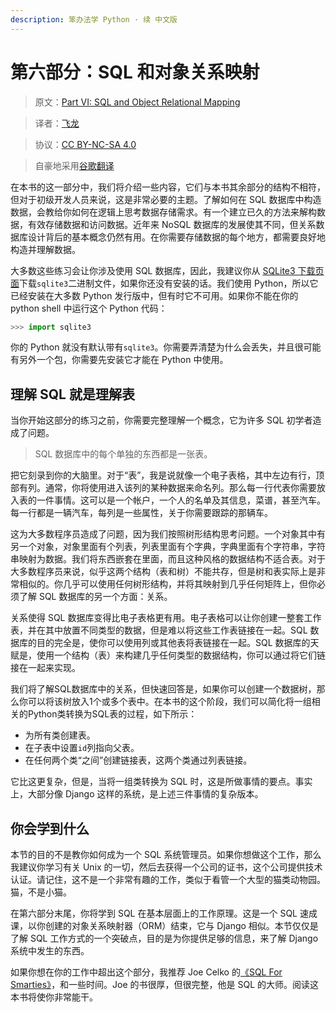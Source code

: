 ```yaml
---
description: 笨办法学 Python · 续 中文版
---
```


# 第六部分：SQL 和对象关系映射

> 原文：[Part VI: SQL and Object Relational Mapping](https://learncodethehardway.org/more-python-book/part5.html)

> 译者：[飞龙](https://github.com/wizardforcel)

> 协议：[CC BY-NC-SA 4.0](http://creativecommons.org/licenses/by-nc-sa/4.0/)

> 自豪地采用[谷歌翻译](https://translate.google.cn/)

在本书的这一部分中，我们将介绍一些内容，它们与本书其余部分的结构不相符，但对于初级开发人员来说，这是非常必要的主题。了解如何在 SQL 数据库中构造数据，会教给你如何在逻辑上思考数据存储需求。有一个建立已久的方法来解构数据，有效存储数据和访问数据。近年来 NoSQL 数据库的发展使其不同，但关系数据库设计背后的基本概念仍然有用。在你需要存储数据的每个地方，都需要良好地构造并理解数据。

大多数这些练习会让你涉及使用 SQL 数据库，因此，我建议你从 [SQLite3 下载页面](https://www.sqlite.org/downloads.html)下载`sqlite3`二进制文件，如果你还没有安装的话。我们使用 Python，所以它已经安装在大多数 Python 发行版中，但有时它不可用。如果你不能在你的 python shell 中运行这个 Python 代码：

```py
>>> import sqlite3
```

你的 Python 就没有默认带有`sqlite3`。你需要弄清楚为什么会丢失，并且很可能有另外一个包，你需要先安装它才能在 Python 中使用。

## 理解 SQL 就是理解表

当你开始这部分的练习之前，你需要完整理解一个概念，它为许多 SQL 初学者造成了问题。

> SQL 数据库中的每个单独的东西都是一张表。

把它刻录到你的大脑里。对于“表”，我是说就像一个电子表格，其中左边有行，顶部有列。通常，你将使用进入该列的某种数据来命名列。那么每一行代表你需要放入表的一件事情。这可以是一个帐户，一个人的名单及其信息，菜谱，甚至汽车。每一行都是一辆汽车，每列是一些属性，关于你需要跟踪的那辆车。

这为大多数程序员造成了问题，因为我们按照树形结构思考问题。一个对象其中有另一个对象，对象里面有个列表，列表里面有个字典，字典里面有个字符串，字符串映射为数据。我们将东西嵌套在里面，而且这种风格的数据结构不适合表。对于大多数程序员来说，似乎这两个结构（表和树）不能共存，但是树和表实际上是非常相似的。你几乎可以使用任何树形结构，并将其映射到几乎任何矩阵上，但你必须了解 SQL 数据库的另一个方面：关系。

关系使得 SQL 数据库变得比电子表格更有用。电子表格可以让你创建一整套工作表，并在其中放置不同类型的数据，但是难以将这些工作表链接在一起。SQL 数据库的目的完全是，使你可以使用列或其他表将表链接在一起。SQL 数据库的天赋是，使用一个结构（表）来构建几乎任何类型的数据结构，你可以通过将它们链接在一起来实现。

我们将了解SQL数据库中的关系，但快速回答是，如果你可以创建一个数据树，那么你可以将该树放入1个或多个表中。在本书的这个阶段，我们可以简化将一组相关的Python类转换为SQL表的过程，如下所示：

+   为所有类创建表。
+   在子表中设置`id`列指向父表。
+   在任何两个类“之间”创建链接表，这两个类通过列表链接。

它比这更复杂，但是，当将一组类转换为 SQL 时，这是所做事情的要点。事实上，大部分像 Django 这样的系统，是上述三件事情的复杂版本。

## 你会学到什么

本节的目的不是教你如何成为一个 SQL 系统管理员。如果你想做这个工作，那么我建议你学习有关 Unix 的一切，然后去获得一个公司的证书，这个公司提供技术认证。请记住，这不是一个非常有趣的工作，类似于看管一个大型的猫类动物园。猫，不是小猫。

在第六部分末尾，你将学到 SQL 在基本层面上的工作原理。这是一个 SQL 速成课，以你创建的对象关系映射器（ORM）结束，它与 Django 相似。本节仅仅是了解 SQL 工作方式的一个突破点，目的是为你提供足够的信息，来了解 Django 系统中发生的东西。

如果你想在你的工作中超出这个部分，我推荐 Joe Celko 的[《SQL For Smarties》](http://amzn.to/1QKi5iG)，和一些时间。Joe 的书很厚，但很完整，他是 SQL 的大师。阅读这本书将使你非常能干。
